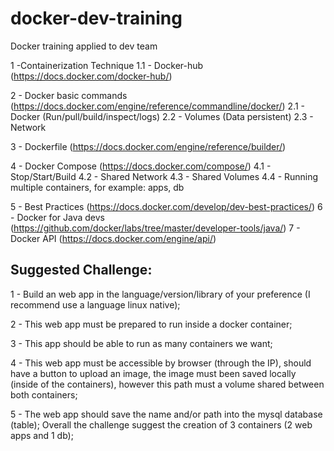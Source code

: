 # docker-dev-training
Docker training applied to dev team

1 -Containerization Technique
 1.1 - Docker-hub (https://docs.docker.com/docker-hub/)
 
2 - Docker basic commands (https://docs.docker.com/engine/reference/commandline/docker/)
 2.1 - Docker (Run/pull/build/inspect/logs)
 2.2 - Volumes (Data persistent)
 2.3 - Network
 
3 - Dockerfile (https://docs.docker.com/engine/reference/builder/)

4 - Docker Compose (https://docs.docker.com/compose/)
 4.1 - Stop/Start/Build
 4.2 - Shared Network
 4.3 - Shared Volumes
 4.4 - Running multiple containers, for example: apps, db
 
5 - Best Practices (https://docs.docker.com/develop/dev-best-practices/)
6 - Docker for Java devs (https://github.com/docker/labs/tree/master/developer-tools/java/)
7 - Docker API (https://docs.docker.com/engine/api/)

## Suggested Challenge:

1 - Build an web app in the language/version/library of your preference (I recommend use a language linux native);

2 - This web app must be prepared to run inside a docker container;

3 - This app should be able to run as many containers we want;

4 - This web app must be accessible by browser (through the IP), should have a button to upload an image, the image must been saved locally (inside of the containers), however this path must a volume shared between both containers;

5 - The web app should save the name and/or path into the mysql database (table); Overall the challenge suggest the creation of 3 containers (2 web apps and 1 db);
